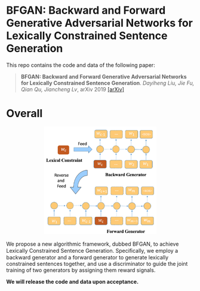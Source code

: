 # BFGAN: Backward and Forward Generative Adversarial Networks for Lexically Constrained Sentence Generation

This repo contains the code and data of the following paper:
>**BFGAN: Backward and Forward Generative Adversarial Networks for Lexically Constrained Sentence Generation**. 
*Dayiheng Liu, Jie Fu, Qian Qu, Jiancheng Lv*, arXiv 2019 [[arXiv]](https://arxiv.org/abs/1806.08097)

# Overall
<p align="center"><img width="60%" src="1.png"/></p> 

We propose a new algorithmic framework, dubbed BFGAN, to achieve Lexically Constrained Sentence Generation. Speciﬁcally, we employ a backward generator and a forward generator to generate lexically constrained sentences together, and use a discriminator to guide the joint training of two generators by assigning them reward signals.
 
**We will release the code and data upon acceptance.**  
